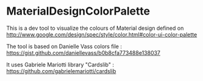 MaterialDesignColorPalette
==========================

This is a dev tool to visualize the colours of Material design defined on http://www.google.com/design/spec/style/color.html#color-ui-color-palette


The tool is based on Danielle Vass colors file :
https://gist.github.com/daniellevass/b0b8cfa773488e138037

It uses Gabriele Mariotti library "Cardslib" :
https://github.com/gabrielemariotti/cardslib